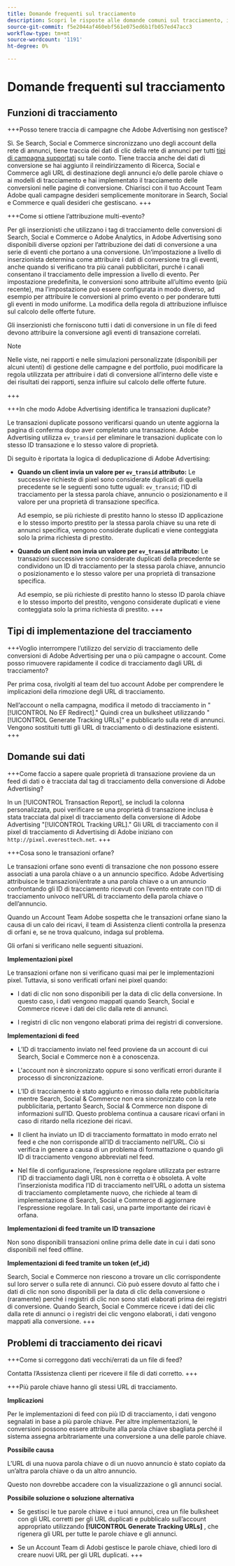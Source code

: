 ```yaml
---
title: Domande frequenti sul tracciamento
description: Scopri le risposte alle domande comuni sul tracciamento, inclusa la risoluzione dei problemi.
source-git-commit: f5e2044af460ebf561e075ed6b1fb057ed47acc3
workflow-type: tm+mt
source-wordcount: '1191'
ht-degree: 0%

---
```


# Domande frequenti sul tracciamento

## Funzioni di tracciamento

+++Posso tenere traccia di campagne che Adobe Advertising non gestisce?

Sì. Se Search, Social e Commerce sincronizzano uno degli account della rete di annunci, tiene traccia dei dati di clic della rete di annunci per tutti [tipi di campagna supportati](/help/search-social-commerce/introduction/supported-inventory.md) su tale conto. Tiene traccia anche dei dati di conversione se hai aggiunto il reindirizzamento di Ricerca, Social e Commerce agli URL di destinazione degli annunci e/o delle parole chiave o ai modelli di tracciamento e hai implementato il tracciamento delle conversioni nelle pagine di conversione. Chiarisci con il tuo Account Team Adobe quali campagne desideri semplicemente monitorare in Search, Social e Commerce e quali desideri che gestiscano.
+++

+++Come si ottiene l’attribuzione multi-evento?

Per gli inserzionisti che utilizzano i tag di tracciamento delle conversioni di Search, Social e Commerce o Adobe Analytics, in Adobe Advertising sono disponibili diverse opzioni per l’attribuzione dei dati di conversione a una serie di eventi che portano a una conversione. Un’impostazione a livello di inserzionista determina come attribuire i dati di conversione tra gli eventi, anche quando si verificano tra più canali pubblicitari, purché i canali consentano il tracciamento delle impression a livello di evento. Per impostazione predefinita, le conversioni sono attribuite all’ultimo evento (più recente), ma l’impostazione può essere configurata in modo diverso, ad esempio per attribuire le conversioni al primo evento o per ponderare tutti gli eventi in modo uniforme. La modifica della regola di attribuzione influisce sul calcolo delle offerte future.

Gli inserzionisti che forniscono tutti i dati di conversione in un file di feed devono attribuire la conversione agli eventi di transazione correlati.

>[!NOTE]
>
>Nelle viste, nei rapporti e nelle simulazioni personalizzate (disponibili per alcuni utenti) di gestione delle campagne e del portfolio, puoi modificare la regola utilizzata per attribuire i dati di conversione all’interno delle viste e dei risultati dei rapporti, senza influire sul calcolo delle offerte future.

+++

+++In che modo Adobe Advertising identifica le transazioni duplicate?

Le transazioni duplicate possono verificarsi quando un utente aggiorna la pagina di conferma dopo aver completato una transazione. Adobe Advertising utilizza `ev_transid` per eliminare le transazioni duplicate con lo stesso ID transazione e lo stesso valore di proprietà.

Di seguito è riportata la logica di deduplicazione di Adobe Advertising:

* **Quando un client invia un valore per `ev_transid` attributo:** Le successive richieste di pixel sono considerate duplicati di quella precedente se le seguenti sono tutte uguali: `ev_transid`; l’ID di tracciamento per la stessa parola chiave, annuncio o posizionamento e il valore per una proprietà di transazione specifica.

  Ad esempio, se più richieste di prestito hanno lo stesso ID applicazione e lo stesso importo prestito per la stessa parola chiave su una rete di annunci specifica, vengono considerate duplicati e viene conteggiata solo la prima richiesta di prestito.

* **Quando un client non invia un valore per `ev_transid` attributo:** Le transazioni successive sono considerate duplicati della precedente se condividono un ID di tracciamento per la stessa parola chiave, annuncio o posizionamento e lo stesso valore per una proprietà di transazione specifica.

  Ad esempio, se più richieste di prestito hanno lo stesso ID parola chiave e lo stesso importo del prestito, vengono considerate duplicati e viene conteggiata solo la prima richiesta di prestito.
+++

## Tipi di implementazione del tracciamento

+++Voglio interrompere l’utilizzo del servizio di tracciamento delle conversioni di Adobe Advertising per una o più campagne o account. Come posso rimuovere rapidamente il codice di tracciamento dagli URL di tracciamento?

Per prima cosa, rivolgiti al team del tuo account Adobe per comprendere le implicazioni della rimozione degli URL di tracciamento.

Nell’account o nella campagna, modifica il metodo di tracciamento in &quot;[!UICONTROL No EF Redirect].&quot; Quindi crea un bulksheet utilizzando &quot;[!UICONTROL Generate Tracking URLs]&quot; e pubblicarlo sulla rete di annunci. Vengono sostituiti tutti gli URL di tracciamento o di destinazione esistenti.
+++

## Domande sui dati

+++Come faccio a sapere quale proprietà di transazione proviene da un feed di dati o è tracciata dal tag di tracciamento della conversione di Adobe Advertising?

In un [!UICONTROL Transaction Report], se includi la colonna personalizzata, puoi verificare se una proprietà di transazione inclusa è stata tracciata dal pixel di tracciamento della conversione di Adobe Advertising &quot;[!UICONTROL Tracking URL].&quot; Gli URL di tracciamento con il pixel di tracciamento di Advertising di Adobe iniziano con `http://pixel.everesttech.net`.
+++

+++Cosa sono le transazioni orfane?

Le transazioni orfane sono eventi di transazione che non possono essere associati a una parola chiave o a un annuncio specifico. Adobe Advertising attribuisce le transazioni/entrate a una parola chiave o a un annuncio confrontando gli ID di tracciamento ricevuti con l’evento entrate con l’ID di tracciamento univoco nell’URL di tracciamento della parola chiave o dell’annuncio.

Quando un Account Team Adobe sospetta che le transazioni orfane siano la causa di un calo dei ricavi, il team di Assistenza clienti controlla la presenza di orfani e, se ne trova qualcuno, indaga sul problema.

Gli orfani si verificano nelle seguenti situazioni.

**Implementazioni pixel**

Le transazioni orfane non si verificano quasi mai per le implementazioni pixel. Tuttavia, si sono verificati orfani nei pixel quando:

* I dati di clic non sono disponibili per la data di clic della conversione. In questo caso, i dati vengono mappati quando Search, Social e Commerce riceve i dati dei clic dalla rete di annunci.

* I registri di clic non vengono elaborati prima dei registri di conversione.

**Implementazioni di feed**

* L’ID di tracciamento inviato nel feed proviene da un account di cui Search, Social e Commerce non è a conoscenza.

* L&#39;account non è sincronizzato oppure si sono verificati errori durante il processo di sincronizzazione.

* L’ID di tracciamento è stato aggiunto e rimosso dalla rete pubblicitaria mentre Search, Social &amp; Commerce non era sincronizzato con la rete pubblicitaria, pertanto Search, Social &amp; Commerce non dispone di informazioni sull’ID. Questo problema continua a causare ricavi orfani in caso di ritardo nella ricezione dei ricavi.

* Il client ha inviato un ID di tracciamento formattato in modo errato nel feed e che non corrisponde all’ID di tracciamento nell’URL. Ciò si verifica in genere a causa di un problema di formattazione o quando gli ID di tracciamento vengono abbreviati nel feed.

* Nel file di configurazione, l’espressione regolare utilizzata per estrarre l’ID di tracciamento dagli URL non è corretta o è obsoleta. A volte l’inserzionista modifica l’ID di tracciamento nell’URL o adotta un sistema di tracciamento completamente nuovo, che richiede al team di implementazione di Search, Social e Commerce di aggiornare l’espressione regolare. In tali casi, una parte importante dei ricavi è orfana.

**Implementazioni di feed tramite un ID transazione**

Non sono disponibili transazioni online prima delle date in cui i dati sono disponibili nel feed offline.

**Implementazioni di feed tramite un token (ef_id)**

Search, Social e Commerce non riescono a trovare un clic corrispondente sul loro server o sulla rete di annunci. Ciò può essere dovuto al fatto che i dati di clic non sono disponibili per la data di clic della conversione o (raramente) perché i registri di clic non sono stati elaborati prima dei registri di conversione. Quando Search, Social e Commerce riceve i dati dei clic dalla rete di annunci o i registri dei clic vengono elaborati, i dati vengono mappati alla conversione.
+++

## Problemi di tracciamento dei ricavi

+++Come si correggono dati vecchi/errati da un file di feed?

Contatta l’Assistenza clienti per ricevere il file di dati corretto.
+++

+++Più parole chiave hanno gli stessi URL di tracciamento.

**Implicazioni**

Per le implementazioni di feed con più ID di tracciamento, i dati vengono segnalati in base a più parole chiave. Per altre implementazioni, le conversioni possono essere attribuite alla parola chiave sbagliata perché il sistema assegna arbitrariamente una conversione a una delle parole chiave.

**Possibile causa**

L’URL di una nuova parola chiave o di un nuovo annuncio è stato copiato da un’altra parola chiave o da un altro annuncio.

Questo non dovrebbe accadere con la visualizzazione o gli annunci social.

**Possibile soluzione o soluzione alternativa**

* Se gestisci le tue parole chiave e i tuoi annunci, crea un file bulksheet con gli URL corretti per gli URL duplicati e pubblicalo sull’account appropriato utilizzando **[!UICONTROL Generate Tracking URLs]** , che rigenera gli URL per tutte le parole chiave e gli annunci.

* Se un Account Team di Adobi gestisce le parole chiave, chiedi loro di creare nuovi URL per gli URL duplicati.
+++
